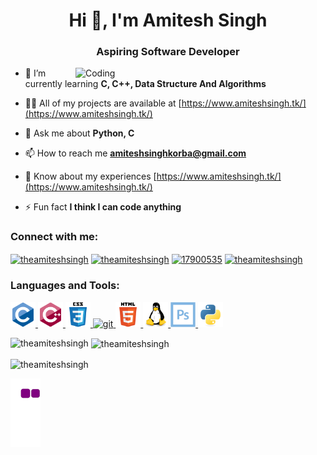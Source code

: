 <h1 align="center">Hi 👋, I'm Amitesh Singh</h1>
<h3 align="center">Aspiring Software Developer</h3>
<img align="right" alt="Coding" width="400" src="https://images.squarespace-cdn.com/content/v1/5769fc401b631bab1addb2ab/1541580611624-TE64QGKRJG8SWAIUS7NS/coding-freak.gif">

- 🌱 I’m currently learning **C, C++, Data Structure And Algorithms**

- 👨‍💻 All of my projects are available at [https://www.amiteshsingh.tk/](https://www.amiteshsingh.tk/)

- 💬 Ask me about **Python, C**

- 📫 How to reach me **amiteshsinghkorba@gmail.com**

- 📄 Know about my experiences [https://www.amiteshsingh.tk/](https://www.amiteshsingh.tk/)

- ⚡ Fun fact **I think I can code anything**

<h3 align="left">Connect with me:</h3>
<p align="left">
<a href="https://codepen.io/theamiteshsingh" target="blank"><img align="center" src="https://raw.githubusercontent.com/rahuldkjain/github-profile-readme-generator/master/src/images/icons/Social/codepen.svg" alt="theamiteshsingh" height="30" width="40" /></a>
<a href="https://twitter.com/theamiteshsingh" target="blank"><img align="center" src="https://raw.githubusercontent.com/rahuldkjain/github-profile-readme-generator/master/src/images/icons/Social/twitter.svg" alt="theamiteshsingh" height="30" width="40" /></a>
<a href="https://stackoverflow.com/users/17900535" target="blank"><img align="center" src="https://raw.githubusercontent.com/rahuldkjain/github-profile-readme-generator/master/src/images/icons/Social/stack-overflow.svg" alt="17900535" height="30" width="40" /></a>
<a href="https://instagram.com/theamiteshsingh" target="blank"><img align="center" src="https://raw.githubusercontent.com/rahuldkjain/github-profile-readme-generator/master/src/images/icons/Social/instagram.svg" alt="theamiteshsingh" height="30" width="40" /></a>
</p>

<h3 align="left">Languages and Tools:</h3>
<p align="left"> <a href="https://www.cprogramming.com/" target="_blank" rel="noreferrer"> <img src="https://raw.githubusercontent.com/devicons/devicon/master/icons/c/c-original.svg" alt="c" width="40" height="40"/> </a> <a href="https://www.w3schools.com/cpp/" target="_blank" rel="noreferrer"> <img src="https://raw.githubusercontent.com/devicons/devicon/master/icons/cplusplus/cplusplus-original.svg" alt="cplusplus" width="40" height="40"/> </a> <a href="https://www.w3schools.com/css/" target="_blank" rel="noreferrer"> <img src="https://raw.githubusercontent.com/devicons/devicon/master/icons/css3/css3-original-wordmark.svg" alt="css3" width="40" height="40"/> </a> <a href="https://git-scm.com/" target="_blank" rel="noreferrer"> <img src="https://www.vectorlogo.zone/logos/git-scm/git-scm-icon.svg" alt="git" width="40" height="40"/> </a> <a href="https://www.w3.org/html/" target="_blank" rel="noreferrer"> <img src="https://raw.githubusercontent.com/devicons/devicon/master/icons/html5/html5-original-wordmark.svg" alt="html5" width="40" height="40"/> </a> <a href="https://www.linux.org/" target="_blank" rel="noreferrer"> <img src="https://raw.githubusercontent.com/devicons/devicon/master/icons/linux/linux-original.svg" alt="linux" width="40" height="40"/> </a> <a href="https://www.photoshop.com/en" target="_blank" rel="noreferrer"> <img src="https://raw.githubusercontent.com/devicons/devicon/master/icons/photoshop/photoshop-line.svg" alt="photoshop" width="40" height="40"/> </a> <a href="https://www.python.org" target="_blank" rel="noreferrer"> <img src="https://raw.githubusercontent.com/devicons/devicon/master/icons/python/python-original.svg" alt="python" width="40" height="40"/> </a> </p>

<p><img align="left" src="https://github-readme-stats.vercel.app/api/top-langs?username=theamiteshsingh&show_icons=true&locale=en&layout=compact" alt="theamiteshsingh" /></p>

<p>&nbsp;<img align="center" src="https://github-readme-stats.vercel.app/api?username=theamiteshsingh&show_icons=true&locale=en" alt="theamiteshsingh" /></p>

<p><img align="center" src="https://github-readme-streak-stats.herokuapp.com/?user=theamiteshsingh&" alt="theamiteshsingh" /></p>

![snake gif](https://github.com/theamiteshsingh/theamiteshsingh/blob/output/github-contribution-grid-snake.gif)

